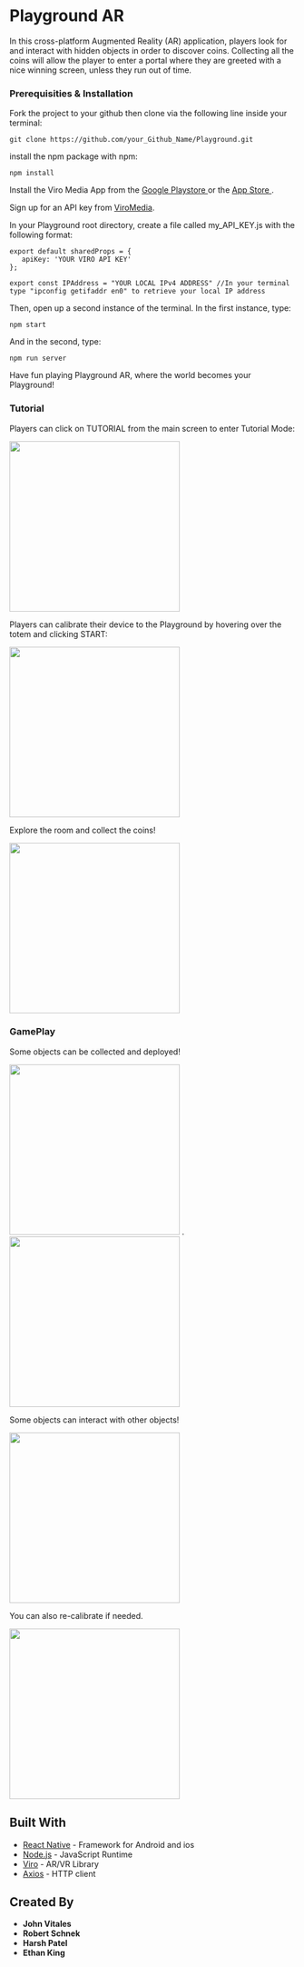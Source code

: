 # Playground AR

In this cross-platform Augmented Reality (AR) application, players look for and interact with hidden objects in order to discover coins. Collecting all the coins will allow the player to enter a portal where they are greeted with a nice winning screen, unless they run out of time. 

### Prerequisities & Installation

Fork the project to your github then clone via the following line inside your terminal:

```
git clone https://github.com/your_Github_Name/Playground.git
```

install the npm package with npm:

```
npm install
```

Install the Viro Media App from the <a href="https://play.google.com/store/apps/details?id=com.viromedia.viromedia&hl=en_US"> Google Playstore </a> or the <a href="https://apps.apple.com/us/app/viro-media/id1163100576">App Store </a>. <br />

Sign up for an API key from <a href="https://viromedia.com/signup">ViroMedia</a>. <br />

In your Playground root directory, create a file called my_API_KEY.js with the following format:

```
export default sharedProps = {
   apiKey: 'YOUR VIRO API KEY'
};

export const IPAddress = "YOUR LOCAL IPv4 ADDRESS" //In your terminal type "ipconfig getifaddr en0" to retrieve your local IP address
```

Then, open up a second instance of the terminal. In the first instance, type:

```
npm start
```

And in the second, type:

```
npm run server
```

Have fun playing Playground AR, where the world becomes your Playground!

### Tutorial
Players can click on TUTORIAL from the main screen to enter Tutorial Mode:

<img src="./assets/calibrate1.gif" height='300'>

Players can calibrate their device to the Playground by hovering over the totem and clicking START:

<img src="./assets/calibrate2.gif" height='300'>

Explore the room and collect the coins!

<img src="./assets/calibrate3.gif" height='300'>

### GamePlay

Some objects can be collected and deployed!

<img src="./assets/inventory_collect.gif" height='300'> . <img src="./assets/inventory_drop.gif" height='300'>

Some objects can interact with other objects!

<img src="./assets/collision.gif" height='300'>

You can also re-calibrate if needed.

<img src="./assets/recalibrate.gif" height='300'>

## Built With

- [React Native](https://facebook.github.io/react-native/) - Framework for Android and ios
- [Node.js](https://nodejs.org/en/) - JavaScript Runtime
- [Viro](https://viromedia.com/) - AR/VR Library
- [Axios](https://www.npmjs.com/package/axios) - HTTP client

## Created By

- **John Vitales**
- **Robert Schnek**
- **Harsh Patel**
- **Ethan King**
